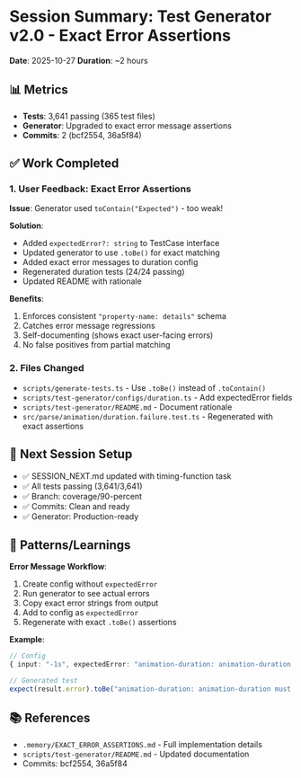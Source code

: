# Session Summary: Test Generator v2.0 - Exact Error Assertions

**Date**: 2025-10-27
**Duration**: ~2 hours

## 📊 Metrics
- **Tests**: 3,641 passing (365 test files)
- **Generator**: Upgraded to exact error message assertions
- **Commits**: 2 (bcf2554, 36a5f84)

## ✅ Work Completed

### 1. User Feedback: Exact Error Assertions
**Issue**: Generator used `toContain("Expected")` - too weak!

**Solution**: 
- Added `expectedError?: string` to TestCase interface
- Updated generator to use `.toBe()` for exact matching
- Added exact error messages to duration config
- Regenerated duration tests (24/24 passing)
- Updated README with rationale

**Benefits**:
1. Enforces consistent `"property-name: details"` schema
2. Catches error message regressions
3. Self-documenting (shows exact user-facing errors)
4. No false positives from partial matching

### 2. Files Changed
- `scripts/generate-tests.ts` - Use `.toBe()` instead of `.toContain()`
- `scripts/test-generator/configs/duration.ts` - Add expectedError fields
- `scripts/test-generator/README.md` - Document rationale
- `src/parse/animation/duration.failure.test.ts` - Regenerated with exact assertions

## 🎯 Next Session Setup
- ✅ SESSION_NEXT.md updated with timing-function task
- ✅ All tests passing (3,641/3,641)
- ✅ Branch: coverage/90-percent
- ✅ Commits: Clean and ready
- ✅ Generator: Production-ready

## 🔧 Patterns/Learnings

**Error Message Workflow**:
1. Create config without `expectedError`
2. Run generator to see actual errors
3. Copy exact error strings from output
4. Add to config as `expectedError`
5. Regenerate with exact `.toBe()` assertions

**Example**:
```typescript
// Config
{ input: "-1s", expectedError: "animation-duration: animation-duration must be non-negative, got: -1" }

// Generated test
expect(result.error).toBe("animation-duration: animation-duration must be non-negative, got: -1");
```

## 📚 References
- `.memory/EXACT_ERROR_ASSERTIONS.md` - Full implementation details
- `scripts/test-generator/README.md` - Updated documentation
- Commits: bcf2554, 36a5f84
